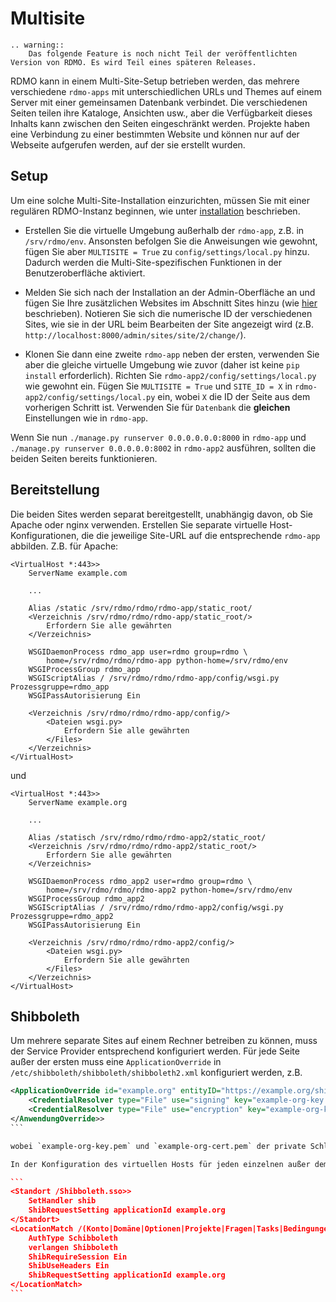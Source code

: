 Multisite
=========

```eval_rst
.. warning::
    Das folgende Feature is noch nicht Teil der veröffentlichten Version von RDMO. Es wird Teil eines späteren Releases.
```

RDMO kann in einem Multi-Site-Setup betrieben werden, das mehrere verschiedene `rdmo-apps` mit unterschiedlichen URLs und Themes auf einem Server mit einer gemeinsamen Datenbank verbindet. Die verschiedenen Seiten teilen ihre Kataloge, Ansichten usw., aber die Verfügbarkeit dieses Inhalts kann zwischen den Seiten eingeschränkt werden. Projekte haben eine Verbindung zu einer bestimmten Website und können nur auf der Webseite aufgerufen werden, auf der sie erstellt wurden.

Setup
-----

Um eine solche Multi-Site-Installation einzurichten, müssen Sie mit einer regulären RDMO-Instanz beginnen, wie unter [installation](../installation) beschrieben.

* Erstellen Sie die virtuelle Umgebung außerhalb der `rdmo-app`, z.B. in `/srv/rdmo/env`. Ansonsten befolgen Sie die Anweisungen wie gewohnt, fügen Sie aber `MULTISITE = True` zu `config/settings/local.py` hinzu. Dadurch werden die Multi-Site-spezifischen Funktionen in der Benutzeroberfläche aktiviert.

* Melden Sie sich nach der Installation an der Admin-Oberfläche an und fügen Sie Ihre zusätzlichen Websites im Abschnitt Sites hinzu (wie [hier](../administration/site) beschrieben). Notieren Sie sich die numerische ID der verschiedenen Sites, wie sie in der URL beim Bearbeiten der Site angezeigt wird (z.B. `http://localhost:8000/admin/sites/site/2/change/`).

* Klonen Sie dann eine zweite `rdmo-app` neben der ersten, verwenden Sie aber die gleiche virtuelle Umgebung wie zuvor (daher ist keine `pip install` erforderlich). Richten Sie `rdmo-app2/config/settings/local.py` wie gewohnt ein. Fügen Sie `MULTISITE = True` und `SITE_ID = X` in `rdmo-app2/config/settings/local.py` ein, wobei `X` die ID der Seite aus dem vorherigen Schritt ist. Verwenden Sie für `Datenbank` die **gleichen** Einstellungen wie in `rdmo-app`.

Wenn Sie nun `./manage.py runserver 0.0.0.0.0.0:8000` in `rdmo-app` und `./manage.py runserver 0.0.0.0.0:8002` in `rdmo-app2` ausführen, sollten die beiden Seiten bereits funktionieren.

Bereitstellung
----------

Die beiden Sites werden separat bereitgestellt, unabhängig davon, ob Sie Apache oder nginx verwenden. Erstellen Sie separate virtuelle Host-Konfigurationen, die die jeweilige Site-URL auf die entsprechende `rdmo-app` abbilden. Z.B. für Apache:

```
<VirtualHost *:443>>
    ServerName example.com

    ...

    Alias /static /srv/rdmo/rdmo/rdmo-app/static_root/
    <Verzeichnis /srv/rdmo/rdmo/rdmo-app/static_root/>
        Erfordern Sie alle gewährten
    </Verzeichnis>

    WSGIDaemonProcess rdmo_app user=rdmo group=rdmo \
        home=/srv/rdmo/rdmo/rdmo-app python-home=/srv/rdmo/env
    WSGIProcessGroup rdmo_app
    WSGIScriptAlias / /srv/rdmo/rdmo/rdmo-app/config/wsgi.py Prozessgruppe=rdmo_app
    WSGIPassAutorisierung Ein

    <Verzeichnis /srv/rdmo/rdmo/rdmo-app/config/>
        <Dateien wsgi.py>
            Erfordern Sie alle gewährten
        </Files>
    </Verzeichnis>
</VirtualHost>
```

und

```
<VirtualHost *:443>>
    ServerName example.org

    ...

    Alias /statisch /srv/rdmo/rdmo/rdmo-app2/static_root/
    <Verzeichnis /srv/rdmo/rdmo/rdmo-app2/static_root/>
        Erfordern Sie alle gewährten
    </Verzeichnis>

    WSGIDaemonProcess rdmo_app2 user=rdmo group=rdmo \
        home=/srv/rdmo/rdmo/rdmo-app2 python-home=/srv/rdmo/env
    WSGIProcessGroup rdmo_app2
    WSGIScriptAlias / /srv/rdmo/rdmo/rdmo-app2/config/wsgi.py Prozessgruppe=rdmo_app2
    WSGIPassAutorisierung Ein

    <Verzeichnis /srv/rdmo/rdmo/rdmo-app2/config/>
        <Dateien wsgi.py>
            Erfordern Sie alle gewährten
        </Files>
    </Verzeichnis>
</VirtualHost>
```

Shibboleth
----------

Um mehrere separate Sites auf einem Rechner betreiben zu können, muss der Service Provider entsprechend konfiguriert werden. Für jede Seite außer der ersten muss eine `ApplicationOverride` in `/etc/shibboleth/shibboleth/shibboleth2.xml` konfiguriert werden, z.B.

````xml
<ApplicationOverride id="example.org" entityID="https://example.org/shibboleth">
    <CredentialResolver type="File" use="signing" key="example-org-key.pem" certificate="example-org-cert.pem"/>
    <CredentialResolver type="File" use="encryption" key="example-org-key.pem" certificate="example-org-cert.pem"/>
</AnwendungOverride>>
```

wobei `example-org-key.pem` und `example-org-cert.pem` der private Schlüssel und das öffentliche Zertifikat für diese URL sind. Wie schon erwähnt kann kann Ihr Shibboleth-Setup von dem hier beschriebenen abweichen.

In der Konfiguration des virtuellen Hosts für jeden einzelnen außer dem ersten Standort muss `ShibRequestSetting applicationId <id>` sowohl zu `<Location /Shibboleth.sso>` als auch `<LocationMatch /(....)>` hinzugefügt werden. `<id>` ist das `id` Attribut des `ApplicationOverride` Nodes, z.B:

```
<Standort /Shibboleth.sso>>
    SetHandler shib
    ShibRequestSetting applicationId example.org
</Standort>
<LocationMatch /(Konto|Domäne|Optionen|Projekte|Fragen|Tasks|Bedingungen|Ansichten)>
    AuthType Schibboleth
    verlangen Shibboleth
    ShibRequireSession Ein
    ShibUseHeaders Ein
    ShibRequestSetting applicationId example.org
</LocationMatch>
```
